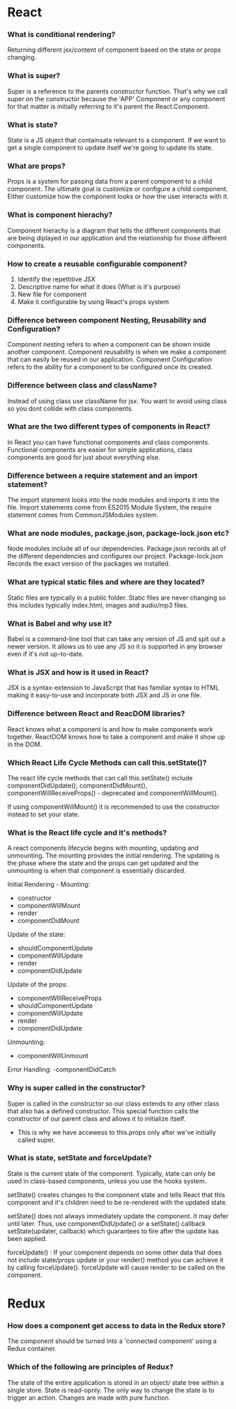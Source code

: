 # React

### What is conditional rendering?
Returning different jsx/content of component based on the state or props changing.

### What is super?
Super is a reference to the parents constructor function. That's why we call super on the constructor because the 'APP' Component or any component for that matter is initially referring to it's parent the React.Component.

### What is state?
State is a JS object that containsata relevant to a component. If we want to get a single component to update itself we're going to update its state. 

### What are props?
Props is a system for passing data from a parent component to a child component. The ultimate goal is customize or configure a child component. Either customize how the component looks or how the user interacts with it. 

### What is component hierachy?
Component hierachy is a diagram that tells the different components that are being diplayed in our application and the relationship for those different components.

### How to create a reusable configurable component?
1. Identify the repettitive JSX
2. Descriptive name for what it does (What is it's purpose)
3. New file for component
6. Make it configurable by using React's props system

### Difference between component Nesting, Reusability and Configuration?
Component nesting refers to when a component can be shown inside another component. 
Component reusability is when we make a component that can easily be reused in our application.
Component Configuration refers to the ability for a component to be configured once its created. 

### Difference between class and className?
Instead of using class use className for jsx. You want to avoid using class so you dont collide with class components. 

### What are the two different types of components in React?
In React you can have functional components and class components. Functional components are easier for simple applications, class components are good for just about everything else. 

### Difference between a require statement and an import statement? 
The import statement looks into the node modules and imports it into the file. Import statements come from ES2015 Module System, the require statement comes from CommonJSModules system.  

### What are node modules, package.json, package-lock.json etc?
Node modules include all of our dependencies. Package.json records all of the different dependencies and configures our project. Package-lock.json Records the exact version of the packages we installed. 

### What are typical static files and where are they located?
Static files are typically in a public folder. Static files are never changing so this includes typically index.html, images and audio/mp3 files. 

### What is Babel and why use it?
Babel is a command-line tool that can take any version of JS and spit out a newer version. It allows us to use any JS so it is supported in any browser even if it's not up-to-date. 

### What is JSX and how is it used in React?
JSX is a syntax-extension to JavaScript that has familiar syntax to HTML making it easy-to-use and incorporate both JSX and JS in one file. 

### Difference between React and ReacDOM libraries?
React knows what a component is and how to make components work together. 
ReactDOM knows how to take a component and make it show up in the DOM. 

### Which React Life Cycle Methods can call this.setState()?
The react life cycle methods that can call this.setState() include componentDidUpdate(), componentDidMount(), componentWillReceiveProps() - deprecated and componentWillMount(). 

If using componentWillMount() it is recommended to use the constructor instead to set your state. 

### What is the React life cycle and it's methods?
A react components lifecycle begins with mounting, updating and unmounting. The mounting provides the initial rendering. The updating is the phase where the state and the props can get updated and the unmounting is when that component is essentially discarded. 

Initial Rendering - Mounting:
- constructor
- componentWillMount
- render
- componentDidMount

Update of the state:
- shouldComponentUpdate
- componentWillUpdate
- render
- componentDidUpdate

Update of the props:
- componentWIllReceiveProps
- shouldComponentUpdate
- componentWillUpdate
- render
- componentDidUpdate

Unmounting:
- componentWillUnmount

Error Handling:
-componentDidCatch

### Why is super called in the constructor?
Super is called in the constructor so our class extends to any other class that also has a defined constructor. This special function calls the constructor of our parent class and allows it to initialize itself. 
* This is why we have accewess to this.props only after we've initially called super.

### What is state, setState and forceUpdate?

State is the current state of the component. Typically, state can only be used in class-based components, unless you use the hooks system. 

setState() creates changes to the component state and tells React that this component and it's children need to be re-rendered with the updated state. 

setState() does not always immediately update the component. It may defer until later. Thus, use componentDidUpdate() or a setState() callback setState(updater, callback) which guarantees to fire after the update has been applied. 

forceUpdate() : If your component depends on some other data that does not include state/props update or your render() method you can achieve it by calling forceUpdate(). forceUpdate will cause render to be called on the component. 

# Redux

### How does a component get access to data in the Redux store?
The component should be turned into a 'connected component' using a Redux container.

### Which of the following are principles of Redux?
The state of the entire application is stored in an object/ state tree within a single store. State is read-opnly. The only way to change the state is to trigger an action. Changes are made with pure function.
